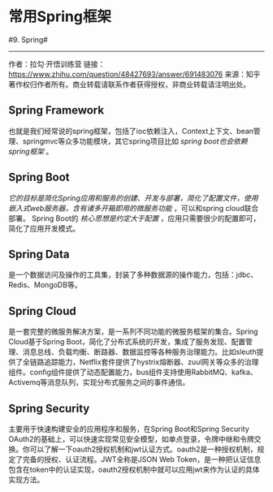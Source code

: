 # 常用Spring框架
#9. Spring#
- - - -
作者：拉勾·开悟训练营
链接：https://www.zhihu.com/question/48427693/answer/691483076
来源：知乎
著作权归作者所有。商业转载请联系作者获得授权，非商业转载请注明出处。

## Spring Framework
也就是我们经常说的spring框架，包括了ioc依赖注入，Context上下文、bean管理、springmvc等众多功能模块，其它spring项目比如 _spring boot也会依赖spring框架_ 。

## Spring Boot
_它的目标是简化Spring应用和服务的创建、开发与部署，简化了配置文件，使用嵌入式web服务器，含有诸多开箱即用的微服务功能_ ，可以和spring cloud联合部署。
Spring Boot的 _核心思想是约定大于配置_ ，应用只需要很少的配置即可，简化了应用开发模式。

## Spring Data
是一个数据访问及操作的工具集，封装了多种数据源的操作能力，包括：jdbc、Redis、MongoDB等。

## Spring Cloud
是一套完整的微服务解决方案，是一系列不同功能的微服务框架的集合。Spring Cloud基于Spring Boot，简化了分布式系统的开发，集成了服务发现、配置管理、消息总线、负载均衡、断路器、数据监控等各种服务治理能力。比如sleuth提供了全链路追踪能力，Netflix套件提供了hystrix熔断器、zuul网关等众多的治理组件。config组件提供了动态配置能力，bus组件支持使用RabbitMQ、kafka、Activemq等消息队列，实现分布式服务之间的事件通信。

## Spring Security
主要用于快速构建安全的应用程序和服务，在Spring Boot和Spring Security OAuth2的基础上，可以快速实现常见安全模型，如单点登录，令牌中继和令牌交换。你可以了解一下oauth2授权机制和jwt认证方式。oauth2是一种授权机制，规定了完备的授权、认证流程。JWT全称是JSON Web Token，是一种把认证信息包含在token中的认证实现，oauth2授权机制中就可以应用jwt来作为认证的具体实现方法。

